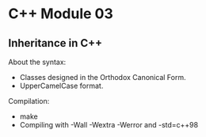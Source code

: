 # C++ Module 03

## Inheritance in C++

About the syntax:
- Classes designed in the Orthodox Canonical Form.
- UpperCamelCase format.

Compilation:
- make
- Compiling with -Wall -Wextra -Werror and -std=c++98
